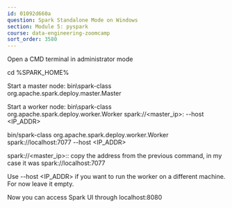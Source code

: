 ```yaml
---
id: 01092d660a
question: Spark Standalone Mode on Windows
section: Module 5: pyspark
course: data-engineering-zoomcamp
sort_order: 3580
---
```


Open a CMD terminal in administrator mode

cd %SPARK_HOME%

Start a master node: bin\spark-class org.apache.spark.deploy.master.Master

Start a worker node: bin\spark-class org.apache.spark.deploy.worker.Worker spark://<master_ip>:<port> --host <IP_ADDR>

bin/spark-class org.apache.spark.deploy.worker.Worker spark://localhost:7077 --host <IP_ADDR>

spark://<master_ip>:<port>: copy the address from the previous command, in my case it was spark://localhost:7077

Use --host <IP_ADDR> if you want to run the worker on a different machine. For now leave it empty.

Now you can access Spark UI through localhost:8080

